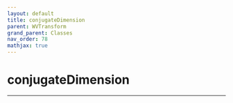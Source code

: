 ```yaml
---
layout: default
title: conjugateDimension
parent: WVTransform
grand_parent: Classes
nav_order: 78
mathjax: true
---
```


#  conjugateDimension




---

